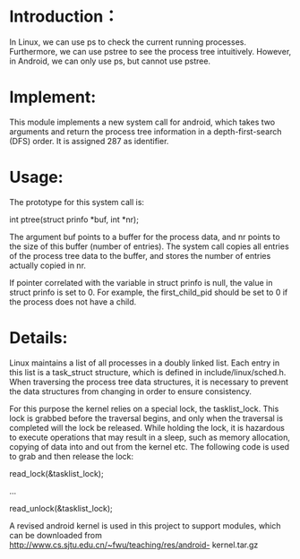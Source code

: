 # Introduction：
In Linux, we can use ps to check the current running processes. Furthermore, we can use pstree to see the process tree intuitively. However, in Android, we can only use ps, but cannot use pstree.


# Implement:
This module implements a new system call for android, which takes two arguments and return the process tree information in a depth-first-search (DFS) order. It is assigned 287 as identifier.


# Usage:
The prototype for this system call is:

int ptree(struct prinfo *buf, int *nr);

The argument buf points to a buffer for the process data, and nr points to the size of this buffer (number of entries). The system call copies all entries of the process tree data to the buffer, and stores the number of entries actually copied in nr.

If pointer correlated with the variable in struct prinfo is null, the value in struct prinfo is set to 0. For example, the first_child_pid should be set to 0 if the process does not have a child.


# Details:
Linux maintains a list of all processes in a doubly linked list. Each entry in this list is a task_struct structure, which is defined in include/linux/sched.h. When traversing the process tree data structures, it is necessary to prevent the data structures from changing in order to ensure consistency.

For this purpose the kernel relies on a special lock, the tasklist_lock.
This lock is grabbed before the traversal begins, and only when the traversal is completed will the lock be released. While holding the lock, it is hazardous to execute operations that may result in a sleep, such as memory allocation, copying of data into and out from the kernel etc. 
The following code is used to grab and then release the lock:
	
read_lock(&tasklist_lock);
	
...
	
read_unlock(&tasklist_lock);

  
A revised android kernel is used in this project to support modules, which can be downloaded from http://www.cs.sjtu.edu.cn/~fwu/teaching/res/android- kernel.tar.gz

